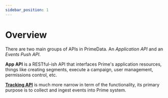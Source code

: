 ```yaml
---
sidebar_position: 1
---
```


# Overview


There are two main groups of APIs in PrimeData. An *Application API* and an *Events Push API*.

**App API** is a RESTful-ish API that interfaces Prime's application resources, things like creating segments, execute a campaign, user management, permissions control, etc.

**[Tracking API](events-push)** is much more narrow in term of the functionality, its primary purpose is to collect and ingest events into Prime system.